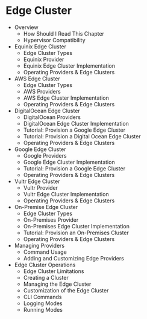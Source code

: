 # Edge Cluster

* Overview
  * How Should I Read This Chapter
  * Hypervisor Compatibility
* Equinix Edge Cluster
  * Edge Cluster Types
  * Equinix Provider
  * Equinix Edge Cluster Implementation
  * Operating Providers & Edge Clusters
* AWS Edge Cluster
  * Edge Cluster Types
  * AWS Providers
  * AWS Edge Cluster Implementation
  * Operating Providers & Edge Clusters
* DigitalOcean Edge Cluster
  * DigitalOcean Providers
  * DigitalOcean Edge Cluster Implementation
  * Tutorial: Provision a Google Edge Cluster
  * Tutorial: Provision a Digital Ocean Edge Cluster
  * Operating Providers & Edge Clusters
* Google Edge Cluster
  * Google Providers
  * Google Edge Cluster Implementation
  * Tutorial: Provision a Google Edge Cluster
  * Operating Providers & Edge Clusters
* Vultr Edge Cluster
  * Vultr Provider
  * Vultr Edge Cluster Implementation
  * Operating Providers & Edge Clusters
* On-Premise Edge Cluster
  * Edge Cluster Types
  * On-Premises Provider
  * On-Premises Edge Cluster Implementation
  * Tutorial: Provision an On-Premises Cluster
  * Operating Providers & Edge Clusters
* Managing Providers
  * Command Usage
  * Adding and Customizing Edge Providers
* Edge Cluster Operations
  * Edge Cluster Limitations
  * Creating a Cluster
  * Managing the Edge Cluster
  * Customization of the Edge Cluster
  * CLI Commands
  * Logging Modes
  * Running Modes
